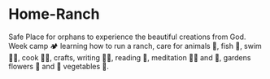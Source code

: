 # Home-Ranch
Safe Place for orphans to experience the beautiful creations from God.  Week camp 🏕 learning how to run a ranch, care for animals 🐴, fish 🎣, swim 🏊‍♀️, cook 👩‍🍳, crafts, writing ✍🏼, reading 📖, meditation 🧘‍♀️ and 🙏, gardens flowers 🌺 and 🍎 vegetables 🍅.
